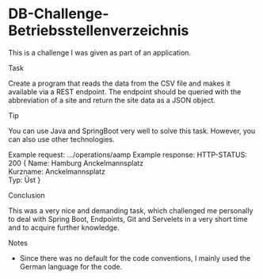 # DB-Challenge-Betriebsstellenverzeichnis
This is a challenge I was given as part of an application.

Task

Create a program that reads the data from the CSV file and makes it available via a REST endpoint. The endpoint should be queried with the abbreviation of a site and return the site data as a JSON object.

Tip

You can use Java and SpringBoot very well to solve this task. However, you can also use other technologies.

Example request:
.../operations/aamp
Example response:
HTTP-STATUS: 200
{
  Name: Hamburg Anckelmannsplatz      
  Kurzname: Anckelmannsplatz  
  Typ: Üst
}

Conclusion

This was a very nice and demanding task, which challenged me personally to deal with Spring Boot, Endpoints, Git and Servelets in a very short time and to acquire further knowledge. 

Notes

- Since there was no default for the code conventions, I mainly used the German language for the code.

 

